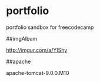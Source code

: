 # portfolio

portfolio sandbox for freecodecamp

##imgAlbum 

http://imgur.com/a/YIShy

##apache 

apache-tomcat-9.0.0.M10